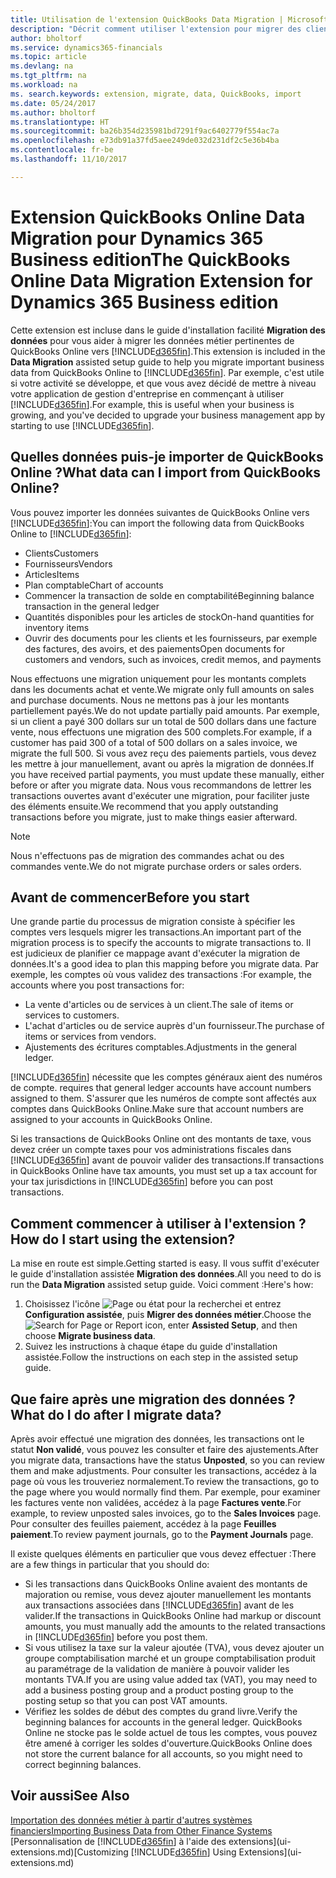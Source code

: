 ```yaml
---
title: Utilisation de l'extension QuickBooks Data Migration | Microsoft Docs
description: "Décrit comment utiliser l'extension pour migrer des clients, des fournisseurs, des articles, et des comptes de QuickBooks Online à Dynamics 365."
author: bholtorf
ms.service: dynamics365-financials
ms.topic: article
ms.devlang: na
ms.tgt_pltfrm: na
ms.workload: na
ms. search.keywords: extension, migrate, data, QuickBooks, import
ms.date: 05/24/2017
ms.author: bholtorf
ms.translationtype: HT
ms.sourcegitcommit: ba26b354d235981bd7291f9ac6402779f554ac7a
ms.openlocfilehash: e73db91a37fd5aee249de032d231df2c5e36b4ba
ms.contentlocale: fr-be
ms.lasthandoff: 11/10/2017

---
```


# <a name="the-quickbooks-online-data-migration-extension-for-dynamics-365-business-edition"></a><span data-ttu-id="efa6e-103">Extension QuickBooks Online Data Migration pour Dynamics 365 Business edition</span><span class="sxs-lookup"><span data-stu-id="efa6e-103">The QuickBooks Online Data Migration Extension for Dynamics 365 Business edition</span></span>
<span data-ttu-id="efa6e-104">Cette extension est incluse dans le guide d'installation facilité **Migration des données** pour vous aider à migrer les données métier pertinentes de QuickBooks Online vers [!INCLUDE[d365fin](includes/d365fin_md.md)].</span><span class="sxs-lookup"><span data-stu-id="efa6e-104">This extension is included in the **Data Migration** assisted setup guide to help you migrate important business data from QuickBooks Online to [!INCLUDE[d365fin](includes/d365fin_md.md)].</span></span> <span data-ttu-id="efa6e-105">Par exemple, c'est utile si votre activité se développe, et que vous avez décidé de mettre à niveau votre application de gestion d'entreprise en commençant à utiliser [!INCLUDE[d365fin](includes/d365fin_md.md)].</span><span class="sxs-lookup"><span data-stu-id="efa6e-105">For example, this is useful when your business is growing, and you've decided to upgrade your business management app by starting to use [!INCLUDE[d365fin](includes/d365fin_md.md)].</span></span>

## <a name="what-data-can-i-import-from-quickbooks-online"></a><span data-ttu-id="efa6e-106">Quelles données puis-je importer de QuickBooks Online ?</span><span class="sxs-lookup"><span data-stu-id="efa6e-106">What data can I import from QuickBooks Online?</span></span>
<span data-ttu-id="efa6e-107">Vous pouvez importer les données suivantes de QuickBooks Online vers [!INCLUDE[d365fin](includes/d365fin_md.md)]:</span><span class="sxs-lookup"><span data-stu-id="efa6e-107">You can import the following data from QuickBooks Online to [!INCLUDE[d365fin](includes/d365fin_md.md)]:</span></span>  

* <span data-ttu-id="efa6e-108">Clients</span><span class="sxs-lookup"><span data-stu-id="efa6e-108">Customers</span></span>
* <span data-ttu-id="efa6e-109">Fournisseurs</span><span class="sxs-lookup"><span data-stu-id="efa6e-109">Vendors</span></span>
* <span data-ttu-id="efa6e-110">Articles</span><span class="sxs-lookup"><span data-stu-id="efa6e-110">Items</span></span>
* <span data-ttu-id="efa6e-111">Plan comptable</span><span class="sxs-lookup"><span data-stu-id="efa6e-111">Chart of accounts</span></span>
* <span data-ttu-id="efa6e-112">Commencer la transaction de solde en comptabilité</span><span class="sxs-lookup"><span data-stu-id="efa6e-112">Beginning balance transaction in the general ledger</span></span>
* <span data-ttu-id="efa6e-113">Quantités disponibles pour les articles de stock</span><span class="sxs-lookup"><span data-stu-id="efa6e-113">On-hand quantities for inventory items</span></span>
* <span data-ttu-id="efa6e-114">Ouvrir des documents pour les clients et les fournisseurs, par exemple des factures, des avoirs, et des paiements</span><span class="sxs-lookup"><span data-stu-id="efa6e-114">Open documents for customers and vendors, such as invoices, credit memos, and payments</span></span>

<span data-ttu-id="efa6e-115">Nous effectuons une migration uniquement pour les montants complets dans les documents achat et vente.</span><span class="sxs-lookup"><span data-stu-id="efa6e-115">We migrate only full amounts on sales and purchase documents.</span></span> <span data-ttu-id="efa6e-116">Nous ne mettons pas à jour les montants partiellement payés.</span><span class="sxs-lookup"><span data-stu-id="efa6e-116">We do not update partially paid amounts.</span></span> <span data-ttu-id="efa6e-117">Par exemple, si un client a payé 300 dollars sur un total de 500 dollars dans une facture vente, nous effectuons une migration des 500 complets.</span><span class="sxs-lookup"><span data-stu-id="efa6e-117">For example, if a customer has paid 300 of a total of 500 dollars on a sales invoice, we migrate the full 500.</span></span> <span data-ttu-id="efa6e-118">Si vous avez reçu des paiements partiels, vous devez les mettre à jour manuellement, avant ou après la migration de données.</span><span class="sxs-lookup"><span data-stu-id="efa6e-118">If you have received partial payments, you must update these manually, either before or after you migrate data.</span></span> <span data-ttu-id="efa6e-119">Nous vous recommandons de lettrer les transactions ouvertes avant d'exécuter une migration, pour faciliter juste des éléments ensuite.</span><span class="sxs-lookup"><span data-stu-id="efa6e-119">We recommend that you apply outstanding transactions before you migrate, just to make things easier afterward.</span></span>

> [!NOTE]  
>   <span data-ttu-id="efa6e-120">Nous n'effectuons pas de migration des commandes achat ou des commandes vente.</span><span class="sxs-lookup"><span data-stu-id="efa6e-120">We do not migrate purchase orders or sales orders.</span></span>

## <a name="before-you-start"></a><span data-ttu-id="efa6e-121">Avant de commencer</span><span class="sxs-lookup"><span data-stu-id="efa6e-121">Before you start</span></span>
<span data-ttu-id="efa6e-122">Une grande partie du processus de migration consiste à spécifier les comptes vers lesquels migrer les transactions.</span><span class="sxs-lookup"><span data-stu-id="efa6e-122">An important part of the migration process is to specify the accounts to migrate transactions to.</span></span> <span data-ttu-id="efa6e-123">Il est judicieux de planifier ce mappage avant d'exécuter la migration de données.</span><span class="sxs-lookup"><span data-stu-id="efa6e-123">It's a good idea to plan this mapping before you migrate data.</span></span> <span data-ttu-id="efa6e-124">Par exemple, les comptes où vous validez des transactions :</span><span class="sxs-lookup"><span data-stu-id="efa6e-124">For example, the accounts where you post transactions for:</span></span>  

* <span data-ttu-id="efa6e-125">La vente d'articles ou de services à un client.</span><span class="sxs-lookup"><span data-stu-id="efa6e-125">The sale of items or services to customers.</span></span>
* <span data-ttu-id="efa6e-126">L'achat d'articles ou de service auprès d'un fournisseur.</span><span class="sxs-lookup"><span data-stu-id="efa6e-126">The purchase of items or services from vendors.</span></span>  
* <span data-ttu-id="efa6e-127">Ajustements des écritures comptables.</span><span class="sxs-lookup"><span data-stu-id="efa6e-127">Adjustments in the general ledger.</span></span>  

[!INCLUDE[d365fin](includes/d365fin_md.md)]<span data-ttu-id="efa6e-128"> nécessite que les comptes généraux aient des numéros de compte.</span><span class="sxs-lookup"><span data-stu-id="efa6e-128"> requires that general ledger accounts have account numbers assigned to them.</span></span> <span data-ttu-id="efa6e-129">S'assurer que les numéros de compte sont affectés aux comptes dans QuickBooks Online.</span><span class="sxs-lookup"><span data-stu-id="efa6e-129">Make sure that account numbers are assigned to your accounts in QuickBooks Online.</span></span>

<span data-ttu-id="efa6e-130">Si les transactions de QuickBooks Online ont des montants de taxe, vous devez créer un compte taxes pour vos administrations fiscales dans [!INCLUDE[d365fin](includes/d365fin_md.md)] avant de pouvoir valider des transactions.</span><span class="sxs-lookup"><span data-stu-id="efa6e-130">If transactions in QuickBooks Online have tax amounts, you must set up a tax account for your tax jurisdictions in [!INCLUDE[d365fin](includes/d365fin_md.md)] before you can post transactions.</span></span>

## <a name="how-do-i-start-using-the-extension"></a><span data-ttu-id="efa6e-131">Comment commencer à utiliser à l'extension ?</span><span class="sxs-lookup"><span data-stu-id="efa6e-131">How do I start using the extension?</span></span>
<span data-ttu-id="efa6e-132">La mise en route est simple.</span><span class="sxs-lookup"><span data-stu-id="efa6e-132">Getting started is easy.</span></span> <span data-ttu-id="efa6e-133">Il vous suffit d'exécuter le guide d'installation assistée **Migration des données**.</span><span class="sxs-lookup"><span data-stu-id="efa6e-133">All you need to do is run the **Data Migration** assisted setup guide.</span></span> <span data-ttu-id="efa6e-134">Voici comment :</span><span class="sxs-lookup"><span data-stu-id="efa6e-134">Here's how:</span></span>

1. <span data-ttu-id="efa6e-135">Choisissez l'icône ![Page ou état pour la recherchei](media/ui-search/search_small.png "cône Page ou état pour la recherche") et entrez **Configuration assistée**, puis **Migrer des données métier**.</span><span class="sxs-lookup"><span data-stu-id="efa6e-135">Choose the ![Search for Page or Report](media/ui-search/search_small.png "Search for Page or Report icon") icon, enter **Assisted Setup**, and then choose **Migrate business data**.</span></span>
2. <span data-ttu-id="efa6e-136">Suivez les instructions à chaque étape du guide d'installation assistée.</span><span class="sxs-lookup"><span data-stu-id="efa6e-136">Follow the instructions on each step in the assisted setup guide.</span></span>

## <a name="what-do-i-do-after-i-migrate-data"></a><span data-ttu-id="efa6e-137">Que faire après une migration des données ?</span><span class="sxs-lookup"><span data-stu-id="efa6e-137">What do I do after I migrate data?</span></span>
<span data-ttu-id="efa6e-138">Après avoir effectué une migration des données, les transactions ont le statut **Non validé**, vous pouvez les consulter et faire des ajustements.</span><span class="sxs-lookup"><span data-stu-id="efa6e-138">After you migrate data, transactions have the status **Unposted**, so you can review them and make adjustments.</span></span> <span data-ttu-id="efa6e-139">Pour consulter les transactions, accédez à la page où vous les trouveriez normalement.</span><span class="sxs-lookup"><span data-stu-id="efa6e-139">To review the transactions, go to the page where you would normally find them.</span></span> <span data-ttu-id="efa6e-140">Par exemple, pour examiner les factures vente non validées, accédez à la page **Factures vente**.</span><span class="sxs-lookup"><span data-stu-id="efa6e-140">For example, to review unposted sales invoices, go to the **Sales Invoices** page.</span></span> <span data-ttu-id="efa6e-141">Pour consulter des feuilles paiement, accédez à la page **Feuilles paiement**.</span><span class="sxs-lookup"><span data-stu-id="efa6e-141">To review payment journals, go to the **Payment Journals** page.</span></span>   

<span data-ttu-id="efa6e-142">Il existe quelques éléments en particulier que vous devez effectuer :</span><span class="sxs-lookup"><span data-stu-id="efa6e-142">There are a few things in particular that you should do:</span></span>

* <span data-ttu-id="efa6e-143">Si les transactions dans QuickBooks Online avaient des montants de majoration ou remise, vous devez ajouter manuellement les montants aux transactions associées dans [!INCLUDE[d365fin](includes/d365fin_md.md)] avant de les valider.</span><span class="sxs-lookup"><span data-stu-id="efa6e-143">If the transactions in QuickBooks Online had markup or discount amounts, you must manually add the amounts to the related transactions in [!INCLUDE[d365fin](includes/d365fin_md.md)] before you post them.</span></span>
* <span data-ttu-id="efa6e-144">Si vous utilisez la taxe sur la valeur ajoutée (TVA), vous devez ajouter un groupe comptabilisation marché et un groupe comptabilisation produit au paramétrage de la validation de manière à pouvoir valider les montants TVA.</span><span class="sxs-lookup"><span data-stu-id="efa6e-144">If you are using value added tax (VAT), you may need to add a business posting group and a product posting group to the posting setup so that you can post VAT amounts.</span></span>
* <span data-ttu-id="efa6e-145">Vérifiez les soldes de début des comptes du grand livre.</span><span class="sxs-lookup"><span data-stu-id="efa6e-145">Verify the beginning balances for accounts in the general ledger.</span></span> <span data-ttu-id="efa6e-146">QuickBooks Online ne stocke pas le solde actuel de tous les comptes, vous pouvez être amené à corriger les soldes d'ouverture.</span><span class="sxs-lookup"><span data-stu-id="efa6e-146">QuickBooks Online does not store the current balance for all accounts, so you might need to correct beginning balances.</span></span>

## <a name="see-also"></a><span data-ttu-id="efa6e-147">Voir aussi</span><span class="sxs-lookup"><span data-stu-id="efa6e-147">See Also</span></span>
[<span data-ttu-id="efa6e-148">Importation des données métier à partir d'autres systèmes financiers</span><span class="sxs-lookup"><span data-stu-id="efa6e-148">Importing Business Data from Other Finance Systems</span></span>](upload-data.md)  
<span data-ttu-id="efa6e-149">[Personnalisation de [!INCLUDE[d365fin](includes/d365fin_md.md)] à l'aide des extensions](ui-extensions.md)</span><span class="sxs-lookup"><span data-stu-id="efa6e-149">[Customizing [!INCLUDE[d365fin](includes/d365fin_md.md)] Using Extensions](ui-extensions.md)</span></span>  

